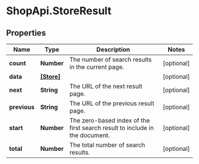 # ShopApi.StoreResult

## Properties
Name | Type | Description | Notes
------------ | ------------- | ------------- | -------------
**count** | **Number** | The number of search results in the current page. | [optional] 
**data** | [**[Store]**](Store.md) |  | [optional] 
**next** | **String** | The URL of the next result page. | [optional] 
**previous** | **String** | The URL of the previous result page. | [optional] 
**start** | **Number** | The zero-based index of the first search result to include in the document. | [optional] 
**total** | **Number** | The total number of search results. | [optional] 
